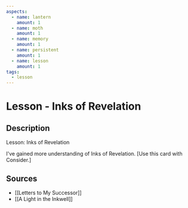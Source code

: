 ```yaml
---
aspects: 
  - name: lantern
    amount: 1
  - name: moth
    amount: 1
  - name: memory
    amount: 1
  - name: persistent
    amount: 1
  - name: lesson
    amount: 1
tags:
  - lesson
---
```


# Lesson - Inks of Revelation

## Description
Lesson: Inks of Revelation

I've gained more understanding of Inks of Revelation. [Use this card with Consider.]
## Sources
- [[Letters to My Successor]]
- [[A Light in the Inkwell]]